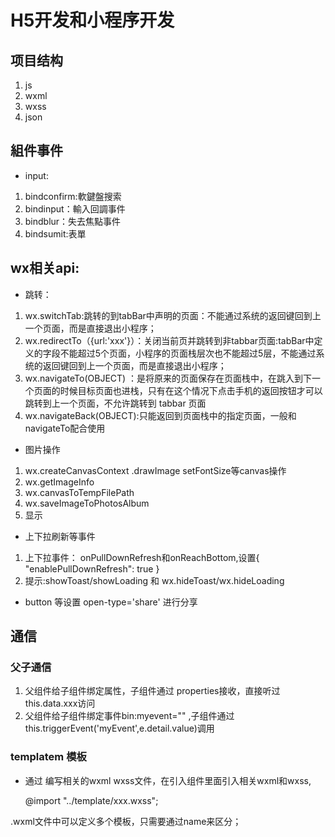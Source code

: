 # H5开发和小程序开发


## 项目结构
1. js
2. wxml
3. wxss
4. json

## 組件事件

* input: 
1. bindconfirm:軟鍵盤搜索
2. bindinput：輸入回調事件
3. bindblur：失去焦點事件
3. bindsumit:表單

## wx相关api:
* 跳转：
1. wx.switchTab:跳转的到tabBar中声明的页面：不能通过系统的返回键回到上一个页面，而是直接退出小程序；
2. wx.redirectTo（{url:'xxx'}）：关闭当前页并跳转到非tabbar页面:tabBar中定义的字段不能超过5个页面，小程序的页面栈层次也不能超过5层，不能通过系统的返回键回到上一个页面，而是直接退出小程序；
3. wx.navigateTo(OBJECT) ：是将原来的页面保存在页面栈中，在跳入到下一个页面的时候目标页面也进栈，只有在这个情况下点击手机的返回按钮才可以跳转到上一个页面，不允许跳转到 tabbar 页面
4. wx.navigateBack(OBJECT):只能返回到页面栈中的指定页面，一般和navigateTo配合使用
* 图片操作
1. wx.createCanvasContext  .drawImage  setFontSize等canvas操作
2. wx.getImageInfo
3. wx.canvasToTempFilePath
4. wx.saveImageToPhotosAlbum 
5.  <canvas class="canvas" style="{{canvasstyle}}" canvas-id="firstCanvas"></canvas>  显示


* 上下拉刷新等事件
1. 上下拉事件： onPullDownRefresh和onReachBottom,设置{ "enablePullDownRefresh": true }
2. 提示:showToast/showLoading 和  wx.hideToast/wx.hideLoading

* button 等设置 open-type='share' 进行分享

## 通信

### 父子通信
1. 父组件给子组件绑定属性，子组件通过 properties接收，直接听过this.data.xxx访问
2. 父组件给子组件绑定事件bin:myevent="" ,子组件通过 this.triggerEvent('myEvent',e.detail.value)调用

### templatem 模板
* 通过 编写相关的wxml wxss文件，在引入组件里面引入相关wxml和wxss,

  <import src="../../templates/xxx.wxml"/>
  @import "../template/xxx.wxss";

.wxml文件中可以定义多个模板，只需要通过name来区分；

  <template name="share">...</template>
  <template is="share" />

* 通过编写js文件 定义相关方法，挂载到引入文件page中去。

## 三方组件
  有点需要自己开发
 * wxparse：微信小程序富文本解析组件
 * apifm-wxapi wxapi提供

